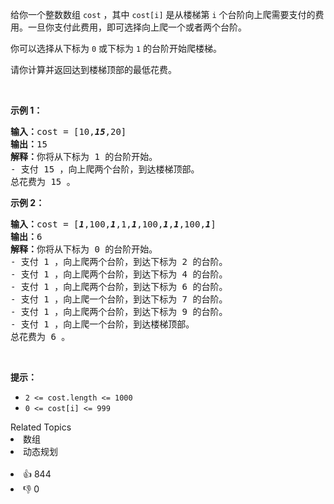 <p>给你一个整数数组 <code>cost</code> ，其中 <code>cost[i]</code> 是从楼梯第 <code>i</code> 个台阶向上爬需要支付的费用。一旦你支付此费用，即可选择向上爬一个或者两个台阶。</p>

<p>你可以选择从下标为 <code>0</code> 或下标为 <code>1</code> 的台阶开始爬楼梯。</p>

<p>请你计算并返回达到楼梯顶部的最低花费。</p>

<p>&nbsp;</p>

<p><strong>示例 1：</strong></p>

<pre>
<strong>输入：</strong>cost = [10,<em><strong>15</strong></em>,20]
<strong>输出：</strong>15
<strong>解释：</strong>你将从下标为 1 的台阶开始。
- 支付 15 ，向上爬两个台阶，到达楼梯顶部。
总花费为 15 。
</pre>

<p><strong>示例 2：</strong></p>

<pre>
<strong>输入：</strong>cost = [<em><strong>1</strong></em>,100,<em><strong>1</strong></em>,1,<em><strong>1</strong></em>,100,<em><strong>1</strong></em>,<em><strong>1</strong></em>,100,<em><strong>1</strong></em>]
<strong>输出：</strong>6
<strong>解释：</strong>你将从下标为 0 的台阶开始。
- 支付 1 ，向上爬两个台阶，到达下标为 2 的台阶。
- 支付 1 ，向上爬两个台阶，到达下标为 4 的台阶。
- 支付 1 ，向上爬两个台阶，到达下标为 6 的台阶。
- 支付 1 ，向上爬一个台阶，到达下标为 7 的台阶。
- 支付 1 ，向上爬两个台阶，到达下标为 9 的台阶。
- 支付 1 ，向上爬一个台阶，到达楼梯顶部。
总花费为 6 。
</pre>

<p>&nbsp;</p>

<p><strong>提示：</strong></p>

<ul>
	<li><code>2 &lt;= cost.length &lt;= 1000</code></li>
	<li><code>0 &lt;= cost[i] &lt;= 999</code></li>
</ul>
<div><div>Related Topics</div><div><li>数组</li><li>动态规划</li></div></div><br><div><li>👍 844</li><li>👎 0</li></div>